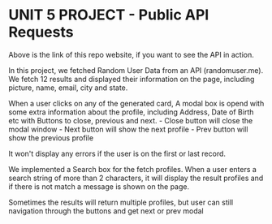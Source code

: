 # UNIT 5 PROJECT - Public API Requests

Above is the link of this repo website, if you want to see the API in action.

In this project, we fetched Random User Data from an API (randomuser.me).
We fetch 12 results and displayed their information on the page,
including picture, name, email, city and state.

When a user clicks on any of the generated card,
A modal box is opend with some extra information about the profile,
including Address, Date of Birth etc
with Buttons to close, previous and next. - Close button will close the modal window - Next button will show the next profile - Prev button will show the previous profile

It won't display any errors if the user is on the first or last record.

We implemented a Search box for the fetch profiles.
When a user enters a search string of more than 2 characters, it will display the result profiles
and if there is not match a message is shown on the page.

Sometimes the results will return multiple profiles,
but user can still navigation through the buttons and get next or prev modal
